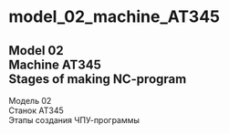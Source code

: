 # model_02_machine_AT345
## Model 02<br/>Machine AT345<br/>Stages of making NC-program
Модель 02<br/>Станок AT345<br/>Этапы создания ЧПУ-программы
